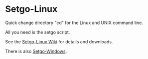 # Setgo-Linux
Quick change directory "cd" for the Linux and UNIX command line.

All you need is the setgo script.

See the [Setgo-Linux Wiki](https://github.com/Corionis/Setgo-Linux/wiki) for details and downloads.

There is also [Setgo-Windows](https://github.com/Corionis/Setgo-Windows).
